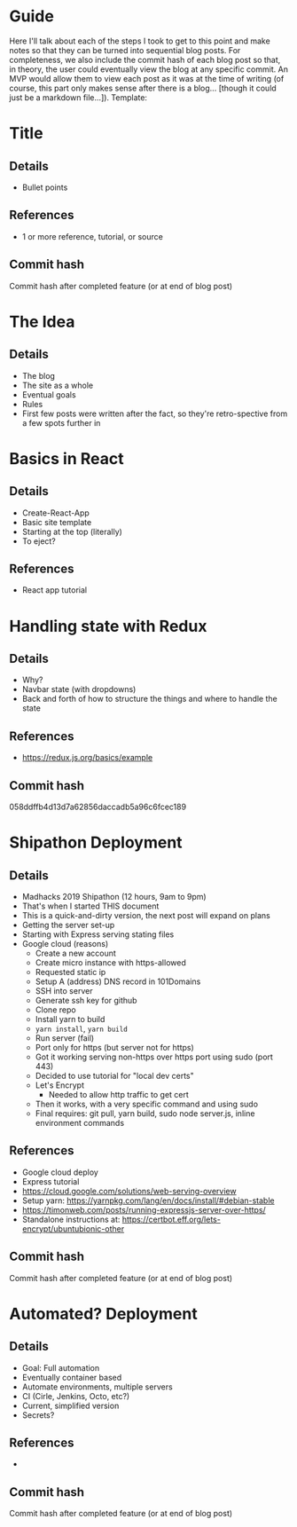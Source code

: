# Guide
Here I'll talk about each of the steps I took to get to this point and make notes so that they can be turned into sequential blog posts.
For completeness, we also include the commit hash of each blog post so that, in theory, the user could eventually view the blog at any specific commit. An MVP would allow them to view each post as it was at the time of writing (of course, this part only makes sense after there is a blog... [though it could just be a markdown file...]).
Template:

# Title
## Details
- Bullet points
## References
- 1 or more reference, tutorial, or source
## Commit hash
Commit hash after completed feature (or at end of blog post)



# The Idea
## Details
- The blog
- The site as a whole
- Eventual goals
- Rules
- First few posts were written after the fact, so they're retro-spective from a few spots further in


# Basics in React
## Details
- Create-React-App
- Basic site template
- Starting at the top (literally)
- To eject?
## References
- React app tutorial


# Handling state with Redux
## Details
- Why?
- Navbar state (with dropdowns)
- Back and forth of how to structure the things and where to handle the state
## References
- https://redux.js.org/basics/example
## Commit hash
058ddffb4d13d7a62856daccadb5a96c6fcec189


# Shipathon Deployment
## Details
- Madhacks 2019 Shipathon (12 hours, 9am to 9pm)
- That's when I started THIS document
- This is a quick-and-dirty version, the next post will expand on plans
- Getting the server set-up
- Starting with Express serving stating files
- Google cloud (reasons)
  - Create a new account
  - Create micro instance with https-allowed
  - Requested static ip
  - Setup A (address) DNS record in 101Domains
  - SSH into server
  - Generate ssh key for github
  - Clone repo
  - Install yarn to build
  - `yarn install`, `yarn build`
  - Run server (fail)
  - Port only for https (but server not for https)
  - Got it working serving non-https over https port using sudo (port 443)
  - Decided to use tutorial for "local dev certs"
  - Let's Encrypt
    - Needed to allow http traffic to get cert
  - Then it works, with a very specific command and using sudo
  - Final requires: git pull, yarn build, sudo node server.js, inline environment commands
## References
- Google cloud deploy
- Express tutorial
- https://cloud.google.com/solutions/web-serving-overview
- Setup yarn: https://yarnpkg.com/lang/en/docs/install/#debian-stable
- https://timonweb.com/posts/running-expressjs-server-over-https/
- Standalone instructions at: https://certbot.eff.org/lets-encrypt/ubuntubionic-other
## Commit hash
Commit hash after completed feature (or at end of blog post)


# Automated? Deployment
## Details
- Goal: Full automation
- Eventually container based
- Automate environments, multiple servers
- CI (Cirle, Jenkins, Octo, etc?)
- Current, simplified version
- Secrets?
## References
- 
## Commit hash
Commit hash after completed feature (or at end of blog post)


